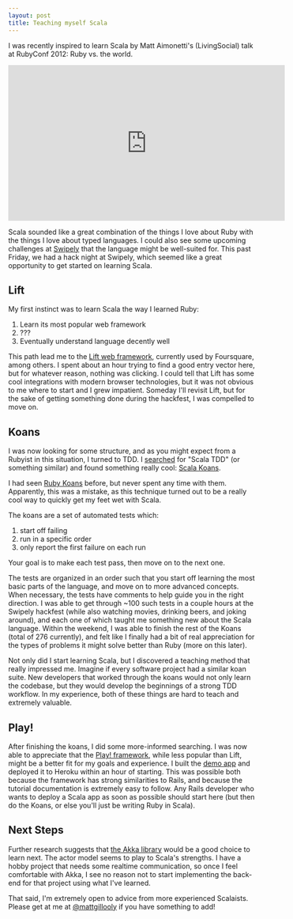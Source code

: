 ```yaml
---
layout: post
title: Teaching myself Scala
---
```


I was recently inspired to learn Scala by Matt Aimonetti's (LivingSocial) talk at RubyConf 2012: Ruby vs. the world.

<iframe width="560" height="315" src="http://www.youtube.com/embed/V_k3q37Tieg" frameborder="0" allowfullscreen></iframe>

Scala sounded like a great combination of the things I love about Ruby with the things I love about typed languages.  I could also see some upcoming challenges at [Swipely](http://swipely.com) that the language might be well-suited for.  This past Friday, we had a hack night at Swipely, which seemed like a great opportunity to get started on learning Scala.

## Lift

My first instinct was to learn Scala the way I learned Ruby:

1. Learn its most popular web framework
1. ???
1. Eventually understand language decently well

This path lead me to the [Lift web framework](http://www.liftweb.net/), currently used by Foursquare, among others.  I spent about an hour trying to find a good entry vector here, but for whatever reason, nothing was clicking.  I could tell that Lift has some cool integrations with modern browser technologies, but it was not obvious to me where to start and I grew impatient.  Someday I'll revisit Lift, but for the sake of getting something done during the hackfest, I was compelled to move on.

## Koans

I was now looking for some structure, and as you might expect from a Rubyist in this situation, I turned to TDD.  I [searched](http://duckduckgo.com) for "Scala TDD" (or something similar) and found something really cool: [Scala Koans](http://www.scalakoans.org/).

I had seen [Ruby Koans](http://www.rubykoans.com/) before, but never spent any time with them.  Apparently, this was a mistake, as this technique turned out to be a really cool way to quickly get my feet wet with Scala.

The koans are a set of automated tests which:

1. start off failing
1. run in a specific order
1. only report the first failure on each run

Your goal is to make each test pass, then move on to the next one.

The tests are organized in an order such that you start off learning the most basic parts of the language, and move on to more advanced concepts.  When necessary, the tests have comments to help guide you in the right direction.  I was able to get through ~100 such tests in a couple hours at the Swipely hackfest (while also watching movies, drinking beers, and joking around), and each one of which taught me something new about the Scala language.  Within the weekend, I was able to finish the rest of the Koans (total of 276 currently), and felt like I finally had a bit of real appreciation for the types of problems it might solve better than Ruby (more on this later).

Not only did I start learning Scala, but I discovered a teaching method that really impressed me.  Imagine if every software project had a similar koan suite.  New developers that worked through the koans would not only learn the codebase, but they would develop the beginnings of a strong TDD workflow.  In my experience, both of these things are hard to teach and extremely valuable.

## Play!

After finishing the koans, I did some more-informed searching.  I was now able to appreciate that the [Play! framework](http://www.playframework.org/), while less popular than Lift, might be a better fit for my goals and experience.  I built the [demo app](http://www.playframework.org/documentation/2.0.4/ScalaTodoList) and deployed it to Heroku within an hour of starting.  This was possible both because the framework has strong similarities to Rails, and because the tutorial documentation is extremely easy to follow.  Any Rails developer who wants to deploy a Scala app as soon as possible should start here (but then do the Koans, or else you'll just be writing Ruby in Scala).

## Next Steps

Further research suggests that [the Akka library](http://akka.io/) would be a good choice to learn next.  The actor model seems to play to Scala's strengths.  I have a hobby project that needs some realtime communication, so once I feel comfortable with Akka, I see no reason not to start implementing the back-end for that project using what I've learned.

That said, I'm extremely open to advice from more experienced Scalaists.  Please get at me at [@mattgillooly](http://twitter.com/mattgillooly) if you have something to add!
